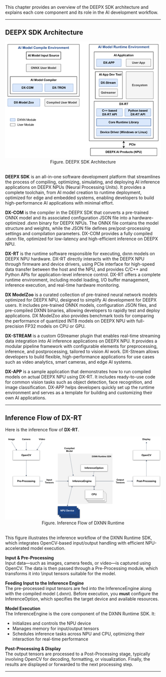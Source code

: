 This chapter provides an overview of the DEEPX SDK architecture and explains each core component and its role in the AI development workflow.  

---

## DEEPX SDK Architecture  

<div class="center-text">
<p align="center">
<img src="./../resources/01_SDK_Architecture.drawio.png" alt="DEEPX SDK Architecture" width="650px">  
<br>
Figure. DEEPX SDK Architecture  
<br><br>
</p>
</div>

**DEEPX SDK** is an all-in-one software development platform that streamlines the process of compiling, optimizing, simulating, and deploying AI inference applications on DEEPX NPUs (Neural Processing Units). It provides a complete toolchain, from AI model creation to runtime deployment, optimized for edge and embedded systems, enabling developers to build high-performance AI applications with minimal effort.  

**DX-COM** is the compiler in the DEEPX SDK that converts a pre-trained ONNX model and its associated configuration JSON file into a hardware-optimized .dxnn binary for DEEPX NPUs. The ONNX file contains the model structure and weights, while the JSON file defines pre/post-processing settings and compilation parameters. DX-COM provides a fully compiled .dxnn file, optimized for low-latency and high-efficient inference on DEEPX NPU.  

**DX-RT** is the runtime software responsible for executing, dxnn models on DEEPX NPU hardware. DX-RT directly interacts with the DEEPX NPU through firmware and device drivers, using PCIe interface for high-speed data transfer between the host and the NPU, and provides C/C++ and Python APIs for application-level inference control. DX-RT offers a complete runtime environment, including model loading, I/O buffer management, inference execution, and real-time hardware monitoring.  

**DX ModelZoo** is a curated collection of pre-trained neural network models optimized for DEEPX NPU, designed to simplify AI development for DEEPX users. It includes pre-trained ONNX models, configuration JSON files, and pre-compiled DXNN binaries, allowing developers to rapidly test and deploy applications. DX ModelZoo also provides benchmark tools for comparing the performance of quantized INT8 models on DEEPX NPU with full-precision FP32 models on CPU or GPU.  

**DX-STREAM** is a custom GStreamer plugin that enables real-time streaming data integration into AI inference applications on DEEPX NPU. It provides a modular pipeline framework with configurable elements for preprocessing, inference, and postprocessing, tailored to vision AI work. DX-Stream allows developers to build flexible, high-performance applications for use cases such as video analytics, smart cameras, and edge AI systems.  

**DX-APP** is a sample application that demonstrates how to run compiled models on actual DEEPX NPU using DX-RT. It includes ready-to-use code for common vision tasks such as object detection, face recognition, and image classification. DX-APP helps developers quickly set up the runtime environment and serves as a template for building and customizing their own AI applications.  

---

## Inference Flow of DX-RT

Here is the inference flow of **DX-RT**.

<div class="center-text">
<p align="center">
<img src="./../resources/01_02_Inference_Flow_of_DXNN_Runtime.png" alt="Inference Flow of DXNN Runtime" width="900px">  
<br>
Figure. Inference Flow of DXNN Runtime  
<br><br>
</p>
</div>

This figure illustrates the inference workflow of the DXNN Runtime SDK, which integrates OpenCV-based input/output handling with efficient NPU-accelerated model execution.

**Input & Pre-Processing**  
Input data—such as images, camera feeds, or video—is captured using OpenCV. The data is then passed through a Pre-Processing module, which transforms it into \input tensors suitable for the model.  

**Feeding Input to the Inference Engine**  
The pre-processed input tensors are fed into the InferenceEngine along with the compiled model (.dxnn). Before execution, you **must** configure the InferenceOption, which specifies the target device and available resources.  

**Model Execution**  
The InferenceEngine is the core component of the DXNN Runtime SDK. It:  
- Initializes and controls the NPU device
- Manages memory for input/output tensors
- Schedules inference tasks across NPU and CPU, optimizing their interaction for real-time performance

**Post-Processing & Display**  
The output tensors are processed to a Post-Processing stage, typically involving OpenCV for decoding, formatting, or visualization. Finally, the results are displayed or forwarded to the next processing step. 

---
